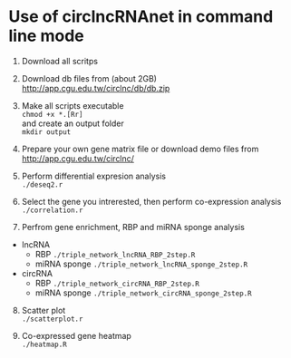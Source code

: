 # Use of circlncRNAnet in command line mode

1. Download all scritps

2. Download db files from (about 2GB)  
http://app.cgu.edu.tw/circlnc/db/db.zip  

3. Make all scripts executable   
``` chmod +x *.[Rr] ```  
and create an output folder  
``` mkdir output ```  

4. Prepare your own gene matrix file or download demo files from http://app.cgu.edu.tw/circlnc/  

5. Perform differential expresion analysis  
``` ./deseq2.r  ```  

6. Select the gene you intrerested, then perform co-expression analysis  
```./correlation.r ```

7. Perfrom gene enrichment, RBP and miRNA sponge analysis  
  * lncRNA  
      + RBP ```./triple_network_lncRNA_RBP_2step.R```  
      + miRNA sponge ```./triple_network_lncRNA_sponge_2step.R```  
  * circRNA  
      + RBP ```./triple_network_circRNA_RBP_2step.R```  
      + miRNA sponge ```./triple_network_circRNA_sponge_2step.R```  

8. Scatter plot  
```./scatterplot.r```  

9. Co-expressed gene heatmap  
```./heatmap.R```


